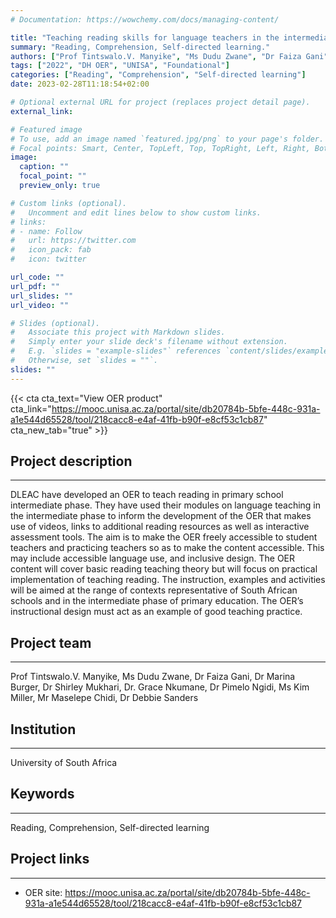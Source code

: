 ```yaml
---
# Documentation: https://wowchemy.com/docs/managing-content/

title: "Teaching reading skills for language teachers in the intermediate phase"
summary: "Reading, Comprehension, Self-directed learning."
authors: ["Prof Tintswalo.V. Manyike", "Ms Dudu Zwane", "Dr Faiza Gani", "Dr Marina Burger", "Dr Shirley Mukhari", "Dr. Grace Nkumane", "Dr Pimelo Ngidi", "Ms Kim Miller", "Mr Maselepe Chidi", "Dr Debbie Sanders"]
tags: ["2022", "DH OER", "UNISA", "Foundational"]
categories: ["Reading", "Comprehension", "Self-directed learning"]
date: 2023-02-28T11:18:54+02:00

# Optional external URL for project (replaces project detail page).
external_link: 

# Featured image
# To use, add an image named `featured.jpg/png` to your page's folder.
# Focal points: Smart, Center, TopLeft, Top, TopRight, Left, Right, BottomLeft, Bottom, BottomRight.
image:
  caption: ""
  focal_point: ""
  preview_only: true

# Custom links (optional).
#   Uncomment and edit lines below to show custom links.
# links:
# - name: Follow
#   url: https://twitter.com
#   icon_pack: fab
#   icon: twitter

url_code: ""
url_pdf: ""
url_slides: ""
url_video: ""

# Slides (optional).
#   Associate this project with Markdown slides.
#   Simply enter your slide deck's filename without extension.
#   E.g. `slides = "example-slides"` references `content/slides/example-slides.md`.
#   Otherwise, set `slides = ""`.
slides: ""
---
```


{{< cta cta_text="View OER product" cta_link="https://mooc.unisa.ac.za/portal/site/db20784b-5bfe-448c-931a-a1e544d65528/tool/218cacc8-e4af-41fb-b90f-e8cf53c1cb87" cta_new_tab="true" >}}

## Project description
---

DLEAC have developed an OER to teach reading in primary school intermediate phase. They have used their modules on language teaching in the intermediate phase to inform the development of the OER that makes use of videos, links to additional reading resources as well as interactive assessment tools. The aim is to make the OER freely accessible to student teachers and practicing teachers so as to make the content accessible. This may include accessible language use, and inclusive design.  The OER content will cover basic reading teaching theory but will focus on practical implementation of teaching reading. The instruction, examples and activities will be aimed at the range of contexts representative of South African schools and in the intermediate phase of primary education. The OER’s instructional design must act as an example of good teaching practice. 


## Project team
---

Prof Tintswalo.V. Manyike, Ms Dudu Zwane, Dr Faiza Gani, Dr Marina Burger, Dr Shirley Mukhari, Dr. Grace Nkumane, Dr Pimelo Ngidi, Ms Kim Miller, Mr Maselepe Chidi, Dr Debbie Sanders

## Institution
---

University of South Africa

## Keywords
---

Reading, Comprehension, Self-directed learning

## Project links
---

- OER site: https://mooc.unisa.ac.za/portal/site/db20784b-5bfe-448c-931a-a1e544d65528/tool/218cacc8-e4af-41fb-b90f-e8cf53c1cb87
